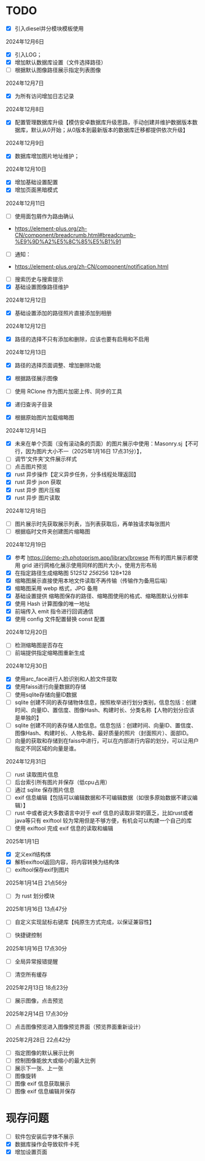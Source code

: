 # TODO

- [x] 引入diesel并分模块模板使用

2024年12月6日

- [x] 引入LOG；
- [x] 增加默认数据库设置（文件选择路径）
- [ ] 根据默认图像路径展示指定列表图像

2024年12月7日

- [x] 为所有访问增加日志记录

2024年12月8日
- [x] 配置管理数据库升级【模仿安卓数据库升级思路，手动创建并维护数据版本数据库，默认从0开始；从0版本到最新版本的数据库迁移都提供依次升级】

2024年12月9日
- [x] 数据库增加图片地址维护；

2024年12月10日
- [x] 增加基础设置配置
- [x] 增加页面黑暗模式

2024年12月11日
- [ ] 使用面包屑作为路由确认
- https://element-plus.org/zh-CN/component/breadcrumb.html#breadcrumb-%E9%9D%A2%E5%8C%85%E5%B1%91
- [ ] 通知：
- https://element-plus.org/zh-CN/component/notification.html

- [ ] 搜索历史与搜索提示
- [x] 基础设置图像路径维护

2024年12月12日
- [x] 基础设置添加的路径照片直接添加到相册

2024年12月12日
- [x] 路径的选择不只有添加和删除，应该也要有启用和不启用

2024年12月13日
- [x] 路径的选择页面调整、增加删除功能
- [x] 根据路径展示图像
- [ ] 使用 RClone 作为图片加密上传、同步的工具
- [x] 递归查询子目录
- [x] 根据原始图片加载缩略图


2024年12月14日
- [x] 未来在单个页面（没有滚动条的页面）的图片展示中使用：Masonry.sj【不可行，因为图片大小不一（2025年1月16日 17点31分）】，
- [ ] 调节‘文件夹’文件展示样式
- [ ] 点击图片预览
- [x] rust 异步操作【定义异步任务，分多线程处理返回】
- [x] rust 异步 json 获取
- [x] rust 异步 图片压缩
- [x] rust 异步 图片读取

2024年12月18日
- [ ] 图片展示时先获取展示列表，当列表获取后，再单独请求每张图片
- [ ] 根据临时文件夹创建图片缩略图

2024年12月19日
- [x] 参考 https://demo-zh.photoprism.app/library/browse 所有的图片展示都使用 grid 进行网格化展示使用同样的图片大小，使用方形布局
- [x] 在指定路径生成缩略图 512*512 256*256 128*128
- [x] 缩略图展示直接使用本地文件读取不再传输（传输作为备用后端）
- [x] 缩略图采用 webp 格式，JPG 备用
- [x] 基础设置提供 缩略图保存的路径、缩略图使用的格式、缩略图默认分辨率
- [x] 使用 Hash 计算图像的唯一地址
- [x] 前端传入 emit 指令进行回调通信
- [x] 使用 config 文件配置替换 const 配置

2024年12月20日
- [ ] 检测缩略图是否存在
- [ ] 前端提供指定缩略图重新生成

2024年12月30日
- [x] 使用arc_face进行人脸识别和人脸文件提取
- [x] 使用faiss进行向量数据的存储
- [ ] 使用sqlite存储向量ID数据
- [ ] sqlite 创建不同的表存储物体信息，按照枚举进行划分类别，信息包括：创建时间、向量ID、置信度、图像Hash、构建时长、分类名称【人物的划分应该是单独的】
- [ ] sqlite 创建不同的表存储人脸信息。信息包括：创建时间、向量ID、置信度、图像Hash、构建时长、人物名称、最好质量的照片（封面照片）、面部ID。
- [ ] 向量的获取和存储到在faiss中进行，可以在内部进行内容的划分，可以让用户指定不同区域的向量是谁。

2024年12月31日
- [ ] rust 读取图片信息
- [ ] 后台索引所有图片并保存（低cpu占用）
- [ ] 通过 sqlite 保存图片信息
- [ ] exif 信息编辑【包括可以编辑数据和不可编辑数据（如很多原始数据不建议编辑）】
- [ ] rust 中或者说大多数语言中对于 exif 信息的读取非常的匮乏，比如rust或者java等只有 exiftool 较为常用但是不够方便，有机会可以构建一个自己的库
- [ ] 使用 exiftool 完成 exif 信息的读取和编辑

2025年1月1日
- [x] 定义exif结构体
- [x] 解析exiftool返回内容，将内容转换为结构体
- [ ] exiftool保存exif到图片

2025年1月14日 21点56分
- [ ] 为 rust 划分模块

2025年1月16日 13点47分
- [ ] 自定义实现鼠标右键库【纯原生方式完成，以保证兼容性】
- [ ] 快捷键控制


2025年1月16日 17点30分
- [ ] 全局异常报错提醒
- [ ] 清空所有缓存


2025年2月13日 18点23分
- [ ] 展示图像，点击预览


2025年2月14日 17点30分
- [ ] 点击图像预览进入图像预览界面（预览界面重新设计）

2025年2月28日 22点42分
- [ ] 指定图像的默认展示比例
- [ ] 控制图像能放大或缩小的最大比例
- [ ] 展示下一张、上一张
- [ ] 图像旋转
- [ ] 图像 exif 信息获取展示
- [ ] 图像 exif 信息编辑并保存

# 现存问题

- [ ] 软件包安装后字体不展示
- [x] 数据库操作会导致软件卡死
- [x] 增加设置页面
